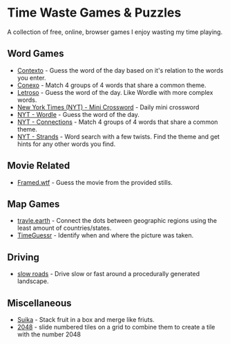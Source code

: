 # Time Waste Games & Puzzles   

A collection of free, online, browser games I enjoy wasting my time playing.

## Word Games
* [Contexto](https://contexto.me/) - Guess the word of the day based on it's relation to the words you enter.
* [Conexo](https://conexo.ws/en) - Match 4 groups of 4 words that share a common theme.
* [Letroso](https://letroso.com/en/daily) - Guess the word of the day. Like Wordle with more complex words. 
* [New York Times (NYT) - Mini Crossword](https://www.nytimes.com/crosswords/game/mini) - Daily mini crossword
* [NYT - Wordle](https://www.nytimes.com/games/wordle/index.html) - Guess the word of the day.
* [NYT - Connections](https://www.nytimes.com/games/connections) - Match 4 groups of 4 words that share a common theme.
* [NYT - Strands](https://www.nytimes.com/games/strands) - Word search with a few twists. Find the theme and get hints for any other words you find.

## Movie Related
* [Framed.wtf](https://framed.wtf/) - Guess the movie from the provided stills.

## Map Games
* [travle.earth](https://travle.earth/) - Connect the dots between geographic regions using the least amount of countries/states.
* [TimeGuessr](https://timeguessr.com/) - Identify when and where the picture was taken.

## Driving
* [slow roads](https://slowroads.io/) - Drive slow or fast around a procedurally generated landscape.

## Miscellaneous
* [Suika](https://suikagame.com/) - Stack fruit in a box and merge like friuts.
* [2048](https://play2048.co/) -  slide numbered tiles on a grid to combine them to create a tile with the number 2048
